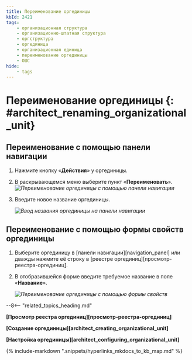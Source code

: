 ```yaml
---
title: Переименование оргединицы
kbId: 2421
tags:
    - организационная структура
    - организационно-штатная структура
    - оргструктура
    - оргединица
    - организационная единица
    - переименование оргединицы
    - ОШС
hide:
    - tags
---
```


# Переименование оргединицы {: #architect_renaming_organizational_unit}

## Переименование с помощью панели навигации

1. Нажмите кнопку «**Действия**» <i class="fa-light fa-ellipsis-vertical"></i> у оргединицы.
2. В раскрывающемся меню выберите пункт «**Переименовать**».
    *![Переименование оргединицы с помощью панели навигации](organizational_structure_modeling_rename_from_navigation.png)*
4. Введите новое название оргединицы.

    *![Ввод названия оргединицы на панели навигации](organizational_structure_modeling_rename_on_creation.png)*


## Переименование с помощью формы свойств оргединицы

1. Выберите оргединицу в [панели навигации][navigation_panel] или дважды нажмите её строку в [реестре оргединиц][просмотр-реестра-оргединиц].
1. В отобразившейся форме введите требуемое название в поле «**Название**».

    *![Переименование оргединицы с помощью формы свойств](organizational_structure_modeling_rename_from_properties.png)*

--8<-- "related_topics_heading.md"

**[Просмотр реестра оргединиц][просмотр-реестра-оргединиц]**

**[Создание оргединицы][architect_creating_organizational_unit]**

**[Настройка оргединицы][architect_configuring_organizational_unit]**

{% include-markdown ".snippets/hyperlinks_mkdocs_to_kb_map.md" %}
